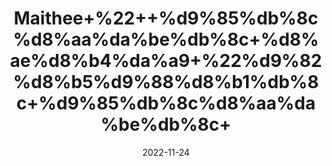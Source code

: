 ---
title: 'Maithee+%22++%d9%85%db%8c%d8%aa%da%be%db%8c+%d8%ae%d8%b4%da%a9+%22%d9%82%d8%b5%d9%88%d8%b1%db%8c+%d9%85%db%8c%d8%aa%da%be%db%8c+'
date: '2022-11-24' 
metatag: '' 
inventory: '0' 
draft: false 
# meta description 
shortDescripton: 'Dry+Fenugreek%22++It+reduces+inflammation+and+reduces+the+risk+of+heart+and+blood+pressure+conditions.'
description: 'Food+Product'
longdescription: ''
tags: ''
brand: ''
subCategory: ''
unit: '50 gm-Pk'
sellCount: '0'
featured: False
# product Price
price: '50.0'
# Product Short Description
shortDescription: 'Dry+Fenugreek%22++It+reduces+inflammation+and+reduces+the+risk+of+heart+and+blood+pressure+conditions.'
productID: '6B64F412-2243-ED11-996A-005056B3A416'
type: 'products'
category: 'Food+Product' 
thumnailproduct: 'https://eraconnect.blob.core.windows.net/product-images/aminsaddiquidawakhana/ca495553-89ed-4320-b257-11dce705d2d7.webp' 
images:
  - image: 'https://eraconnect.blob.core.windows.net/product-images/aminsaddiquidawakhana/ca495553-89ed-4320-b257-11dce705d2d7.webp'  
Variants:
---
